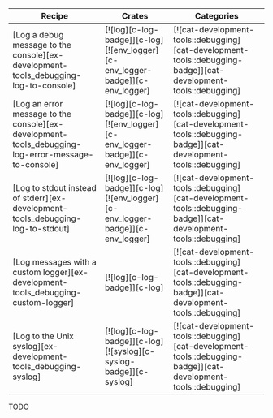 | Recipe | Crates | Categories |
|--------|--------|------------|
| [Log a debug message to the console][ex-development-tools_debugging-log-to-console] | [![log][c-log-badge]][c-log]  [![env_logger][c-env_logger-badge]][c-env_logger] | [![cat-development-tools::debugging][cat-development-tools::debugging-badge]][cat-development-tools::debugging] |
| [Log an error message to the console][ex-development-tools_debugging-log-error-message-to-console] | [![log][c-log-badge]][c-log]  [![env_logger][c-env_logger-badge]][c-env_logger] | [![cat-development-tools::debugging][cat-development-tools::debugging-badge]][cat-development-tools::debugging] |
| [Log to stdout instead of stderr][ex-development-tools_debugging-log-to-stdout] | [![log][c-log-badge]][c-log]  [![env_logger][c-env_logger-badge]][c-env_logger] | [![cat-development-tools::debugging][cat-development-tools::debugging-badge]][cat-development-tools::debugging] |
| [Log messages with a custom logger][ex-development-tools_debugging-custom-logger] | [![log][c-log-badge]][c-log] | [![cat-development-tools::debugging][cat-development-tools::debugging-badge]][cat-development-tools::debugging] |
| [Log to the Unix syslog][ex-development-tools_debugging-syslog] | [![log][c-log-badge]][c-log]  [![syslog][c-syslog-badge]][c-syslog] | [![cat-development-tools::debugging][cat-development-tools::debugging-badge]][cat-development-tools::debugging] |

<div class="hidden">
TODO
</div>
